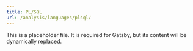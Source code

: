 ```yaml
---
title: PL/SQL
url: /analysis/languages/plsql/
---
```


This is a placeholder file. It is required for Gatsby, but its content will be dynamically replaced.
